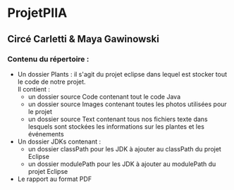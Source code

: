 # ProjetPIIA

## Circé Carletti & Maya Gawinowski

### Contenu du répertoire :

* Un dossier Plants : il s'agit du projet eclipse dans lequel est stocker tout le code de notre projet. <br> Il contient :
  * un dossier source Code contenant tout le code Java
  * un dossier source Images contenant toutes les photos utilisées pour le projet
  * un dossier source Text contenant tous nos fichiers texte dans lesquels sont stockées les informations sur les plantes et les événements
* Un dossier JDKs contenant :
  * un dossier classPath pour les JDK à ajouter au classPath du projet Eclipse
  * un dossier modulePath pour les JDK à ajouter au modulePath du projet Eclipse
* Le rapport au format PDF
